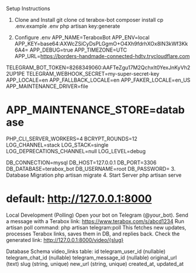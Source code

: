 Setup Instructions
1. Clone and Install
git clone <repo-url>
cd terabox-bot
composer install
cp .env.example .env
php artisan key:generate

2. Configure .env
APP_NAME=TeraboxBot
APP_ENV=local
APP_KEY=base64:AXWcZSiCyDsPLGgmO+O4Xh9fdrhXOx8IN3kWf3Kk6A4=
APP_DEBUG=true
APP_TIMEZONE=UTC
APP_URL=https://borders-handmade-connected-hdtv.trycloudflare.com

TELEGRAM_BOT_TOKEN=8268349060:AAFTeZgu17M2QchxIt0YexJnKyVh22UP1PE
TELEGRAM_WEBHOOK_SECRET=my-super-secret-key
APP_LOCALE=en
APP_FALLBACK_LOCALE=en
APP_FAKER_LOCALE=en_US
APP_MAINTENANCE_DRIVER=file
# APP_MAINTENANCE_STORE=database

PHP_CLI_SERVER_WORKERS=4
BCRYPT_ROUNDS=12
LOG_CHANNEL=stack
LOG_STACK=single
LOG_DEPRECATIONS_CHANNEL=null
LOG_LEVEL=debug

DB_CONNECTION=mysql
DB_HOST=127.0.0.1
DB_PORT=3306
DB_DATABASE=terabox_bot
DB_USERNAME=root
DB_PASSWORD=
3. Database Migration
php artisan migrate
4. Start Server
php artisan serve
# default: http://127.0.0.1:8000
Local Development (Polling)
Open your bot on Telegram (@your_bot).
Send a message with a Terabox link:
https://www.terabox.com/s/abcd1234
Run artisan poll command:
php artisan telegram:poll
This fetches new updates, processes Terabox links, saves them in DB, and replies back.
Check the generated link:
http://127.0.0.1:8000/video/{slug}

Database Schema
video_links table:
id
telegram_user_id (nullable)
telegram_chat_id (nullable)
telegram_message_id (nullable)
original_url (text)
slug (string, unique)
new_url (string, unique)
created_at, updated_at
